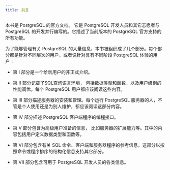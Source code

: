 ```yaml
---
title: 前言
---
```

本书是 PostgreSQL 的官方文档。 它是 PostgreSQL 开发人员和其它志愿者与 PostgreSQL 的开发并行编写的。它描述了当前版本的 PostgreSQL 官方支持的所有功能。

为了能够管理有关 PostgreSQL 的大量信息，本书被组织成了几个部分。每个部分都是针对不同层次的用户，或者说针对具有不同阶段 PostgreSQL 体验的用户：

- 第 I 部分是一个给新用户的非正式介绍。

- 第 II 部分记载了SQL查询语言环境， 包括数据类型和函数，以及用户级别的性能调优。每个 PostgreSQL 用户都应该阅读这些内容。

- 第 III 部分描述服务器的安装和管理。每个运行 PostgreSQL 服务器的人，不管是个人使用还是为别人维护，都应该阅读这部分内容。

- 第 IV 部分描述 PostgreSQL 客户端程序的编程接口。

- 第 V 部分包含为高级用户准备的信息， 比如服务器的扩展能力等。其中的内容包括用户定义数据类型和函数等。

- 第 VI 部分包含有关 SQL 命令、客户端和服务器程序的参考信息。这部分以按照命令或程序排序的结构化信息支持其它部分。

- 第 VII 部分包含可用于 PostgreSQL 开发人员的各类信息。
